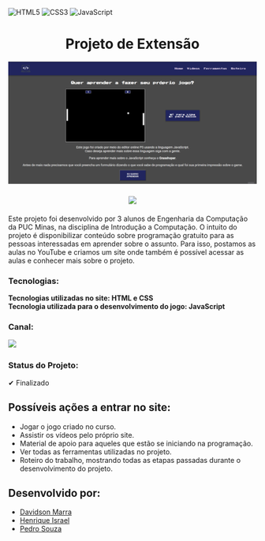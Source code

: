 ![HTML5](https://img.shields.io/badge/html5-%23E34F26.svg?style=for-the-badge&logo=html5&logoColor=white)
![CSS3](https://img.shields.io/badge/css3-%231572B6.svg?style=for-the-badge&logo=css3&logoColor=white)
![JavaScript](https://img.shields.io/badge/javascript-%23323330.svg?style=for-the-badge&logo=javascript&logoColor=%23F7DF1E)
<h1 align="center">Projeto de Extensão</h1>
<img src="./assets/home.gif">
<h3 align="center">
      <a href="https://davidsonmarra.github.io/Extensao-IC/">
        <img  src="https://img.shields.io/badge/-ACCESS%20THE%20PROJECT-1100FF?&style=for-the-badge&logoColor=fff"/>
      </a>
</h3>
<p>Este projeto foi desenvolvido por 3 alunos de Engenharia da Computação da PUC Minas, na disciplina de Introdução a Computação. O intuito do projeto é disponibilizar conteúdo sobre programação gratuito para as pessoas interessadas em aprender sobre o assunto. Para isso, postamos as aulas no YouTube e criamos um site onde também é possível acessar as aulas e conhecer mais sobre o projeto.</p>
<h3>Tecnologias:</h3>
<p><strong>Tecnologias utilizadas no site: HTML e CSS</strong><br/>
<strong>Tecnologia utilizada para o desenvolvimento do jogo: JavaScript</strong></p>
<h3>Canal:</h3>
<a href="https://www.youtube.com/channel/UCXqhSBAPpOv5QyGmzxrmLtQ"><img src="https://img.shields.io/badge/YouTube-FF0000?style=for-the-badge&logo=youtube&logoColor=white"></a>
<h3>Status do Projeto:</h3> 
<p>✔ Finalizado</p>
<h2>Possíveis ações a entrar no site:</h2>
<ul>
  <li>Jogar o jogo criado no curso.</li>
  <li>Assistir os vídeos pelo próprio site.</li>
  <li>Material de apoio para aqueles que estão se iniciando na programação.</li>
  <li>Ver todas as ferramentas utilizadas no projeto.</li>
  <li>Roteiro do trabalho, mostrando todas as etapas passadas durante o desenvolvimento do projeto.</li>
</ul>
<h2>Desenvolvido por:</h2>
<ul>
  <li><a href="https://github.com/davidsonmarra">Davidson Marra</a></li>
  <li><a href="https://github.com/HenriqueIsrael">Henrique Israel</a></li>
  <li><a href="https://github.com/phtsouza">Pedro Souza</a></li>
</ul
